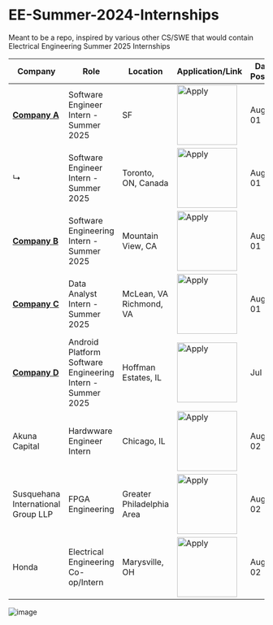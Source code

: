 # EE-Summer-2024-Internships
Meant to be a repo, inspired by various other CS/SWE that would contain Electrical Engineering Summer 2025 Internships

| Company | Role | Location | Application/Link | Date Posted |
| ------- | ---- | -------- | ---------------- | ----------- |
| **[Company A](https://simplify.jobs/c/Sentry)** | Software Engineer Intern - Summer 2025 | SF | <a href="https://boards.greenhouse.io/sentry/jobs/6145556?utm_source=Simplify&ref=Simplify"><img src="https://i.imgur.com/w6lyvuC.png" width="118" alt="Apply"></a></a> | <Date Posted>Aug 01 |
| ↳ | Software Engineer Intern - Summer 2025 | Toronto, ON, Canada | <a href="https://boards.greenhouse.io/sentry/jobs/6145601?utm_source=Simplify&ref=Simplify"><img src="https://i.imgur.com/w6lyvuC.png" width="118" alt="Apply"></a> | Aug 01 |
| **[Company B](https://simplify.jobs/c/5db7086b-b6ff-42a7-8f16-5967451d29bf)** | Software Engineering Intern - Summer 2025 | Mountain View, CA | <a href="https://jobs.ashbyhq.com/codeium/58e309a8-5451-466a-b34d-4ea44b60e1e4/application?utm_source=Simplify&ref=Simplify"><img src="https://i.imgur.com/w6lyvuC.png" width="118" alt="Apply"></a>  | Aug 01 |
| **[Company C](https://simplify.jobs/c/Capital-One)** | Data Analyst Intern - Summer 2025 | McLean, VA</br>Richmond, VA | <a href="https://capitalone.wd1.myworkdayjobs.com/Capital_One/job/McLean-VA/Data-Analyst-Intern---Summer-2025_R189631-1?utm_source=Simplify&ref=Simplify"><img src="https://i.imgur.com/w6lyvuC.png" width="118" alt="Apply"></a> | Aug 01 |
| **[Company D](https://simplify.jobs/c/MotorolaSolutions)** | Android Platform Software Engineering Intern - Summer 2025 | Hoffman Estates, IL | <a href="https://motorolasolutions.wd5.myworkdayjobs.com/Careers/job/Schaumburg-IL/Android-Platform-Software-Engineering-Intern---Summer-2025_R48957?utm_source=Simplify&ref=Simplify"><img src="https://i.imgur.com/w6lyvuC.png" width="118" alt="Apply"> </a> | Jul 31 |
| Akuna Capital | Hardwware Engineer Intern | Chicago, IL | <a href="https://akunacapital.com/job-details?gh_jid=6098596&gh_src=eb86a04f1us"><img src="https://i.imgur.com/w6lyvuC.png" width="118" alt="Apply"></a> | Aug 02|
| Susquehana International Group LLP | FPGA Engineering | Greater Philadelphia Area | <a href="https://careers.sig.com/job/SUSQA004Y8533?mode=apply&iis=LinkedIn"><img src="https://i.imgur.com/w6lyvuC.png" width="118" alt="Apply"></a> | Aug 02|
| Honda | Electrical Engineering Co-op/Intern | Marysville, OH | <a href="https://careers.honda.com/job/Marysville-Electrical-Engineering-Co-opIntern-Summer-2025-OH-43040/1190544500/?utm_source=LINKEDIN&utm_medium=referrer"><img src="https://i.imgur.com/w6lyvuC.png" width="118" alt="Apply"></a> | Aug 02|
![image](https://github.com/user-attachments/assets/b2b6ebe7-c060-4940-b4cc-00be1eced42d)







